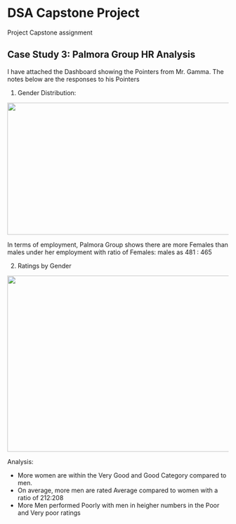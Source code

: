 # DSA Capstone Project
Project Capstone assignment

## Case Study 3: Palmora Group HR Analysis
I have attached the Dashboard showing the Pointers from Mr. Gamma. The notes below are the responses to his Pointers

1. Gender Distribution: 
<img src="https://github.com/user-attachments/assets/b52cba32-0a57-400f-aed0-b4ddc446c3ad" width=600 height=300>

In terms of employment, Palmora Group shows there are more Females than males under her employment with ratio of Females: males as 
481 : 465

2. Ratings by Gender
<img src="https://github.com/user-attachments/assets/e2da7e21-9a32-4c6c-be87-b5e71575f095" width=600 height=400>

Analysis:
- More women are within the Very Good and Good Category compared to men.
- On average, more men are rated Average compared to women with a ratio of 212:208
- More Men performed Poorly with men in heigher numbers in the Poor and Very poor ratings
